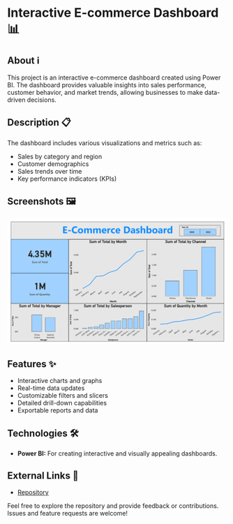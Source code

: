 # Interactive E-commerce Dashboard 📊

## About ℹ️
This project is an interactive e-commerce dashboard created using Power BI. The dashboard provides valuable insights into sales performance, customer behavior, and market trends, allowing businesses to make data-driven decisions.

## Description 📋
The dashboard includes various visualizations and metrics such as:
- Sales by category and region
- Customer demographics
- Sales trends over time
- Key performance indicators (KPIs)

## Screenshots 🖼️
<!-- Add your screenshots here. For example: -->
![Sales Overview](Images/overview.png)

## Features ✨
- Interactive charts and graphs
- Real-time data updates
- Customizable filters and slicers
- Detailed drill-down capabilities
- Exportable reports and data

## Technologies 🛠️
- **Power BI:** For creating interactive and visually appealing dashboards.

## External Links 🔗
- [Repository](https://github.com/yourusername/interactive-ecommerce-dashboard)

Feel free to explore the repository and provide feedback or contributions. Issues and feature requests are welcome!

